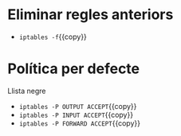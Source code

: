 # Eliminar regles anteriors
- `iptables -f`{{copy}}

# Política per defecte
Llista negre

- `iptables -P OUTPUT ACCEPT`{{copy}}
- `iptables -P INPUT ACCEPT`{{copy}}
- `iptables -P FORWARD ACCEPT`{{copy}}

